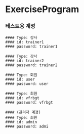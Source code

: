 # ExerciseProgram

### 테스트용 계정
```
#### Type: 강사
#### id: trainer1
#### password: trainer1
```
```
#### Type: 강사
#### id: trainer2
#### password: trainer2
```
```
#### Type: 회원
#### id: user
#### password: user
```
```
#### Type: 회원
#### id: vfrbgt
#### password: vfrbgt
```
```
#### (관리자 계정)
#### Type: 회원
#### id: admin
#### password: admi
```
